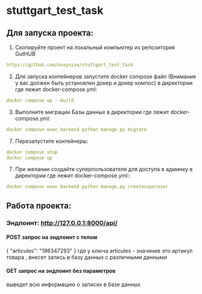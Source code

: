 # stuttgart_test_task

## Для запуска проекта:

1. Скопируйте проект на локальный компьютер из репозитория GutHUB
```yaml
https://github.com/ovaynise/stuttgart_test_task
```

2. Для запуска контейнеров запустите docker compose файл 
(Внимание у вас должен быть установлен докер и докер компос)
в директории где лежит docker-compose.yml:
```yaml
docker compose up --build
```
3. Выполните миграции Базы данных в директории где лежит docker-compose.yml:
```yaml
docker compose exec backend python manage.py migrate
```
7. Перезапустите контейнеры:
```yaml
docker compose stop
docker compose up
```
7. При желании создайте суперпользователя для доступа
в админку в директории где лежит docker-compose.yml::
```yaml
docker compose exec backend python manage.py createsuperuser
```
## Работа проекта:

### Эндпоинт: http://127.0.0.1:8000/api/

#### POST запрос на эндпоинт с телом
{
  "articules": "198347293"
}
где у ключа articules - значение это артикул товара , внесет запись
в базу данных с различными данными

#### GET запрос на эндпоинт без параметров
выведет всю информацию о записях в базе данных